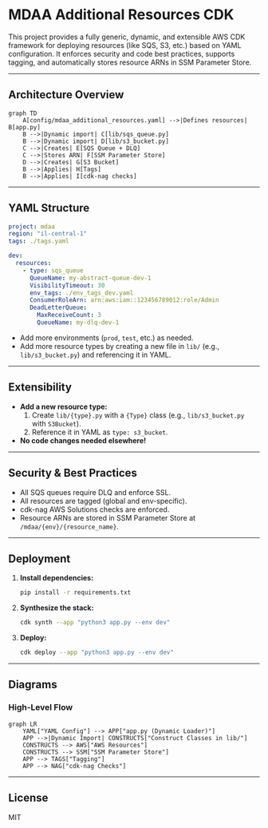 # MDAA Additional Resources CDK

This project provides a fully generic, dynamic, and extensible AWS CDK framework for deploying resources (like SQS, S3, etc.) based on YAML configuration. It enforces security and code best practices, supports tagging, and automatically stores resource ARNs in SSM Parameter Store.

---

## Architecture Overview

```mermaid
graph TD
    A[config/mdaa_additional_resources.yaml] -->|Defines resources| B[app.py]
    B -->|Dynamic import| C[lib/sqs_queue.py]
    B -->|Dynamic import| D[lib/s3_bucket.py]
    C -->|Creates| E[SQS Queue + DLQ]
    C -->|Stores ARN| F[SSM Parameter Store]
    D -->|Creates| G[S3 Bucket]
    B -->|Applies| H[Tags]
    B -->|Applies| I[cdk-nag checks]
```

---

## YAML Structure

```yaml
project: mdaa
region: "il-central-1"
tags: ./tags.yaml

dev:
  resources:
    - type: sqs_queue
      QueueName: my-abstract-queue-dev-1
      VisibilityTimeout: 30
      env_tags: ./env_tags_dev.yaml
      ConsumerRoleArn: arn:aws:iam::123456789012:role/Admin
      DeadLetterQueue:
        MaxReceiveCount: 3
        QueueName: my-dlq-dev-1
```

- Add more environments (`prod`, `test`, etc.) as needed.
- Add more resource types by creating a new file in `lib/` (e.g., `lib/s3_bucket.py`) and referencing it in YAML.

---

## Extensibility
- **Add a new resource type:**
  1. Create `lib/{type}.py` with a `{Type}` class (e.g., `lib/s3_bucket.py` with `S3Bucket`).
  2. Reference it in YAML as `type: s3_bucket`.
- **No code changes needed elsewhere!**

---

## Security & Best Practices
- All SQS queues require DLQ and enforce SSL.
- All resources are tagged (global and env-specific).
- cdk-nag AWS Solutions checks are enforced.
- Resource ARNs are stored in SSM Parameter Store at `/mdaa/{env}/{resource_name}`.

---

## Deployment

1. **Install dependencies:**
   ```sh
   pip install -r requirements.txt
   ```
2. **Synthesize the stack:**
   ```sh
   cdk synth --app "python3 app.py --env dev"
   ```
3. **Deploy:**
   ```sh
   cdk deploy --app "python3 app.py --env dev"
   ```

---

## Diagrams

### High-Level Flow

```mermaid
graph LR
    YAML["YAML Config"] --> APP["app.py (Dynamic Loader)"]
    APP -->|Dynamic Import| CONSTRUCTS["Construct Classes in lib/"]
    CONSTRUCTS --> AWS["AWS Resources"]
    CONSTRUCTS --> SSM["SSM Parameter Store"]
    APP --> TAGS["Tagging"]
    APP --> NAG["cdk-nag Checks"]
```

---

## License
MIT 
